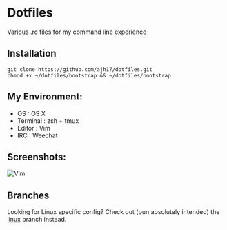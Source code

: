 # Dotfiles
Various .rc files for my command line experience

## Installation
    git clone https://github.com/ajh17/dotfiles.git
    chmod +x ~/dotfiles/bootstrap && ~/dotfiles/bootstrap

## My Environment:
- OS       : OS X
- Terminal : zsh + tmux
- Editor   : Vim
- IRC      : Weechat

## Screenshots:
![Vim](http://cl.ly/VDEF/vim.png "Vim, tmux demo")

## Branches
Looking for Linux specific config? Check out (pun absolutely intended)
the [linux](https://github.com/ajh17/dotfiles/tree/linux-branch) branch
instead.
